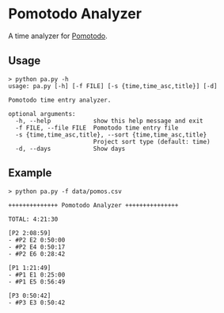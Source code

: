 # Pomotodo Analyzer

A time analyzer for [Pomotodo](https://pomotodo.com).

## Usage

```
> python pa.py -h
usage: pa.py [-h] [-f FILE] [-s {time,time_asc,title}] [-d]

Pomotodo time entry analyzer.

optional arguments:
  -h, --help            show this help message and exit
  -f FILE, --file FILE  Pomotodo time entry file
  -s {time,time_asc,title}, --sort {time,time_asc,title}
                        Project sort type (default: time)
  -d, --days            Show days
```

## Example

```
> python pa.py -f data/pomos.csv

++++++++++++++ Pomotodo Analyzer +++++++++++++++

TOTAL: 4:21:30

[P2 2:08:59]
- #P2 E2 0:50:00
- #P2 E4 0:50:17
- #P2 E6 0:28:42

[P1 1:21:49]
- #P1 E1 0:25:00
- #P1 E5 0:56:49

[P3 0:50:42]
- #P3 E3 0:50:42
```
